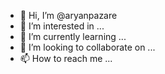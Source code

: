 - 👋 Hi, I’m @aryanpazare
- 👀 I’m interested in ...
- 🌱 I’m currently learning ...
- 💞️ I’m looking to collaborate on ...
- 📫 How to reach me ...

<!---
aryanpazare/aryanpazare is a ✨ special ✨ repository because its `README.md` (this file) appears on your GitHub profile.
You can click the Preview link to take a look at your changes.
--->
